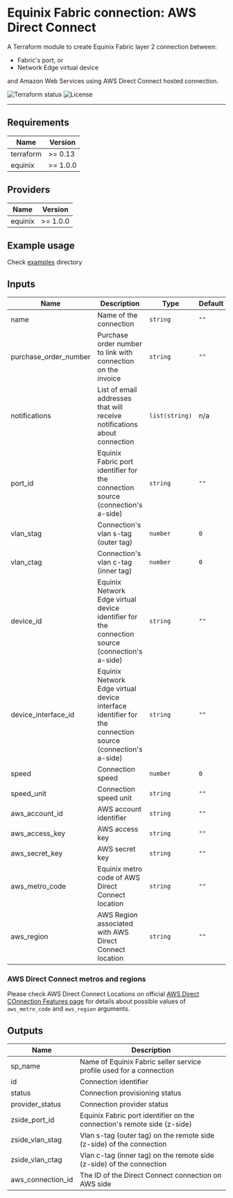 # Equinix Fabric connection: AWS Direct Connect

A Terraform module to create Equinix Fabric layer 2 connection between:

* Fabric's port, or
* Network Edge virtual device

and Amazon Web Services using AWS Direct Connect hosted connection.

![Terraform status](https://github.com/mikouaj/terraform-equinix-fabric-aws/workflows/Terraform/badge.svg)
![License](https://img.shields.io/github/license/equinix/terraform-equinix-fabric-aws)

---

## Requirements

| Name | Version |
|------|---------|
| terraform | >= 0.13 |
| equinix | >= 1.0.0 |

## Providers

| Name | Version |
|---------|----------|
| equinix | >= 1.0.0 |

## Example usage

Check [examples](examples/) directory

## Inputs

| Name | Description | Type | Default | Required |
|------|-------------|------|---------|----------|
|name|Name of the connection|`string`|`""`|yes|
|purchase_order_number|Purchase order number to link with connection on the invoice|`string`|`""`|no|
|notifications|List of email addresses that will receive notifications about connection|`list(string)`|n/a|yes|
|port_id|Equinix Fabric port identifier for the connection source (connection's a-side)|`string`|`""`|no|
|vlan_stag|Connection's vlan s-tag (outer tag)|`number`|`0`|no|
|vlan_ctag|Connection's vlan c-tag (inner tag)|`number`|`0`|no|
|device_id|Equinix Network Edge virtual device identifier for the connection source (connection's a-side)|`string`|`""`|no|
|device_interface_id|Equinix Network Edge virtual device interface identifier for the connection source (connection's a-side)|`string`|`""`|no|
|speed|Connection speed|`number`|`0`|yes|
|speed_unit|Connection speed unit|`string`|`""`|yes|
|aws_account_id|AWS account identifier|`string`|`""`|yes|
|aws_access_key|AWS access key|`string`|`""`|yes|
|aws_secret_key|AWS secret key|`string`|`""`|yes|
|aws_metro_code|Equinix metro code of AWS Direct Connect location|`string`|`""`|yes|
|aws_region|AWS Region associated with AWS Direct Connect location|`string`|`""`|yes|

### AWS Direct Connect metros and regions

Please check AWS Direct Connect Locations on official [AWS Direct COnnection Features
page](https://aws.amazon.com/directconnect/features) for details about possible
values of `aws_metro_code` and `aws_region` arguments.

## Outputs

| Name | Description |
|------|-------------|
|sp_name|Name of Equinix Fabric seller service profile used for a connection|
|id|Connection identifier|
|status|Connection provisioning status|
|provider_status|Connection provider status|
|zside_port_id|Equinix Fabric port identifier on the connection's remote side (z-side)|
|zside_vlan_stag|Vlan s-tag (outer tag) on the remote side (z-side) of the connection|
|zside_vlan_ctag|Vlan c-tag (inner tag) on the remote side (z-side) of the connection|
|aws_connection_id|The ID of the Direct Connect connection on AWS side|
